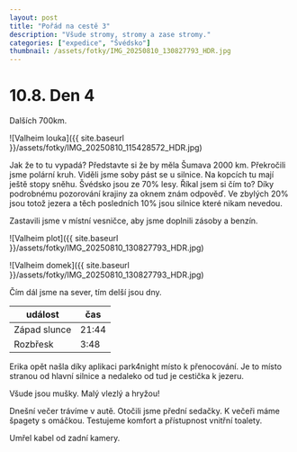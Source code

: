 ```yaml
---
layout: post
title: "Pořád na cestě 3"
description: "Všude stromy, stromy a zase stromy."
categories: ["expedice", "Švédsko"]
thumbnail: /assets/fotky/IMG_20250810_130827793_HDR.jpg
---
```


# 10.8. Den 4

Dalších 700km.

![Valheim louka]({{ site.baseurl }}/assets/fotky/IMG_20250810_115428572_HDR.jpg)

Jak že to tu vypadá? Představte si že by měla Šumava 2000 km. Překročili jsme polární kruh. Viděli jsme soby pást se u silnice. Na kopcích tu mají ještě stopy sněhu. 
Švédsko jsou ze 70% lesy. Říkal jsem si čím to? Díky podrobnému pozorování krajiny za oknem znám odpověď. Ve zbylých 20% jsou totož jezera a těch posledních 10% jsou silnice které nikam nevedou.

Zastavili jsme v místní vesničce, aby jsme doplnili zásoby a benzín. 

![Valheim plot]({{ site.baseurl }}/assets/fotky/IMG_20250810_130827793_HDR.jpg)

![Valheim domek]({{ site.baseurl }}/assets/fotky/IMG_20250810_130827793_HDR.jpg)

Čím dál jsme na sever, tím delší jsou dny.

| událost | čas |
| --- | --- |
| Západ slunce | 21:44 |
| Rozbřesk | 3:48 |

Erika opět našla díky aplikaci park4night místo k přenocování. Je to místo stranou od hlavní silnice a nedaleko od tud je cestička k jezeru. 

Všude jsou mušky. Malý vlezlý a hryžou!

Dnešní večer trávíme v autě. Otočili jsme přední sedačky. K večeři máme špagety s omáčkou. Testujeme komfort a přístupnost vnitřní toalety. 

Umřel kabel od zadní kamery. 
